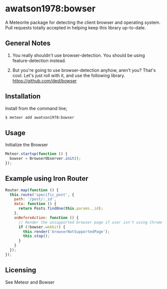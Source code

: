 # awatson1978:bowser

A Meteorite package for detecting the client browser and operating system. Pull
requests totally accepted in helping keep this library up-to-date.


## General Notes

1. You really shouldn't use browser-detection. You should be using
   feature-detection instead.

2.  But you're going to use browser-detection anyhow, aren't you?  That's
    cool.  Let's just roll with it, and use the following library.
    https://github.com/ded/bowser


## Installation

Install from the command line;

```sh
$ meteor add awatson1978:bowser
```


## Usage

Initialize the Browser

```js
Meteor.startup(function () {
  bowser = BrowserObserver.init();
});
```

## Example using Iron Router

```js
Router.map(function () {
  this.route('specific_post', {
    path: '/post/:_id',
    data: function () {
      return Posts.findOne(this.params._id);
    },
    onBeforeAction: function () {
      // Render the unsupported browser page if user isn't using Chrome.
      if (!bowser.webkit) {
        this.render('browserNotSupportedPage');
        this.stop();
      }
    }
  });
});
```


## Licensing

See Meteor and Bowser

